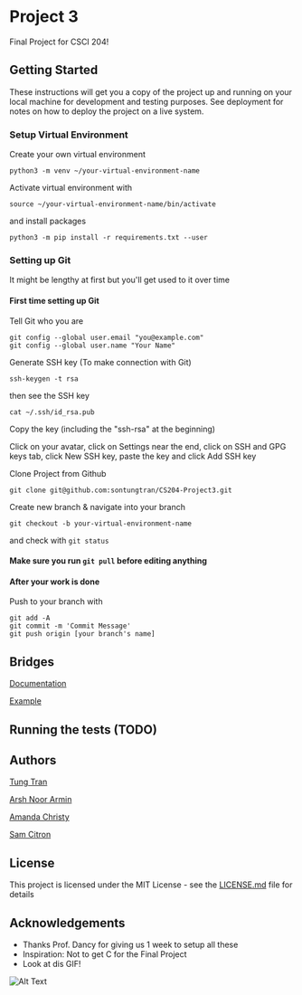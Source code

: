 # Project 3

Final Project for CSCI 204!

## Getting Started

These instructions will get you a copy of the project up and running on your local machine for development and testing purposes. See deployment for notes on how to deploy the project on a live system.

### Setup Virtual Environment

Create your own virtual environment

```
python3 -m venv ~/your-virtual-environment-name
```

Activate virtual environment with

```
source ~/your-virtual-environment-name/bin/activate
```

and install packages

```
python3 -m pip install -r requirements.txt --user
```

### Setting up Git

It might be lengthy at first but you'll get used to it over time

#### First time setting up Git

Tell Git who you are

```
git config --global user.email "you@example.com"
git config --global user.name "Your Name"
```

Generate SSH key (To make connection with Git)

```
ssh-keygen -t rsa
```

then see the SSH key

```
cat ~/.ssh/id_rsa.pub
```

Copy the key (including the "ssh-rsa" at the beginning)

Click on your avatar, click on Settings near the end, click on SSH and GPG keys tab, click New SSH key, paste the key and click Add SSH key

Clone Project from Github

```
git clone git@github.com:sontungtran/CS204-Project3.git
```

Create new branch & navigate into your branch

```
git checkout -b your-virtual-environment-name
```

and check with ```git status```

#### Make sure you run ```git pull``` before editing anything

#### After your work is done
Push to your branch with

```
git add -A
git commit -m 'Commit Message'
git push origin [your branch's name]
```

## Bridges 
[Documentation](http://bridgesuncc.github.io/doc/python-api/1.0/html/namespace_bridges.html)

[Example](http://bridgesuncc.github.io/tutorials/AVL.html)

## Running the tests (TODO)

## Authors
[Tung Tran](https://github.com/sontungtran)

[Arsh Noor Armin](https://github.com/arshnooramin)

[Amanda Christy](https://github.com/amandachristy)

[Sam Citron](https://github.com/Sam-Citron)

## License

This project is licensed under the MIT License - see the [LICENSE.md](LICENSE.md) file for details

## Acknowledgements

* Thanks Prof. Dancy for giving us 1 week to setup all these
* Inspiration: Not to get C for the Final Project
* Look at dis GIF!

![Alt Text](https://media.giphy.com/media/vFKqnCdLPNOKc/giphy.gif)

